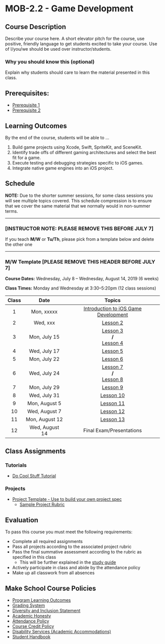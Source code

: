 # MOB-2.2 - Game Development

## Course Description

Describe your course here. A short elevator pitch for the course, use positive, friendly language to get students excited to take your course. Use of I/you/we should be used over instructor/students.

### Why you should know this (optional)

Explain why students should care to learn the material presented in this class.

## Prerequisites:  

- [Prerequisite 1]()
- [Prerequisite 2]()

## Learning Outcomes

By the end of the course, students will be able to ...

1. Build game projects using Xcode, Swift, SpriteKit, and SceneKit.
2. Identify trade offs of different gaming architectures and select the best fit for a game.
3. Execute testing and debugging strategies specific to iOS games.
4. Integrate native game engines into an iOS project.


## Schedule

**NOTE:** Due to the shorter summer sessions, for some class sessions you will see multiple topics covered. This schedule compression is to ensure that we cover the same material that we normally would in non-summer terms.

---
### **[INSTRUCTOR NOTE: PLEASE REMOVE THIS BEFORE JULY 7]**
If you teach **M/W** or **Tu/Th**, please pick from a template below and delete the other one

---
### M/W Template **[PLEASE REMOVE THIS HEADER BEFORE JULY 7]**
**Course Dates:** Wednesday, July 8 – Wednesday, August 14, 2019 (6 weeks)

**Class Times:** Monday and Wednesday at 3:30–5:20pm (12 class sessions)

| Class |          Date          |                 Topics                  |
|:-----:|:----------------------:|:---------------------------------------:|
|  1 |   Mon, xxxxx                         | [Introduction to iOS Game Development] |
|  2 |   Wed, xxx                           | [Lesson 2] |
|  3 |   Mon, July 15                        | [Lesson 3] <br/> **/** <br/> [Lesson 4] |
|  4 |   Wed, July 17                            | [Lesson 5] |
|  5 |   Mon, July 22                         | [Lesson 6] |
|  6 |   Wed, July 24                            | [Lesson 7] <br/> **/** <br/> [Lesson 8] |
|  7 |   Mon, July 29                         | [Lesson 9] |
|  8 |   Wed, July 31                            | [Lesson 10] |
| 9 |   Mon, August 5                           | [Lesson 11] |
| 10 |   Wed, August 7                             | [Lesson 12] |  
| 11 |   Mon, August 12                         | [Lesson 13]|
| 12 |   Wed, August 14                         | Final Exam/Presentations  |
<!--

### Tu/Th Template **[PLEASE REMOVE THIS HEADER BEFORE JULY 7]**
**Course Dates:** Tuesday, July 9 – Thursday, August 15, 2019 (6 weeks)

**Class Times:** Tuesday and Thursday at 3:30–5:20pm (12 class sessions)

| Class |          Date          |                 Topics                  |
|:-----:|:----------------------:|:---------------------------------------:|
|  1 |   Tue, July 9                      | [Lesson 1] |
|  2 |   Thu, July 11                        | [Lesson 2] |
|  3 |   Tue, July 16                    | [Lesson 3] <br/> **/** <br/> [Lesson 4] |
|  4 |   Thu, July 18                        | [Lesson 5] |
|  5 |   Tue, July 23                     | [Lesson 6] |
|  6 |   Thu, July 25                        | [Lesson 7] <br/> **/** <br/> [Lesson 8] |
|  7 |   Tue, July 30                     | [Lesson 9] |
|  8 |   Thu, August 1                        | [Lesson 10] |
| 9 |   Tue, August 6                       | [Lesson 11] |
| 10 |   Thu, August 8                         | [Lesson 12] |  
| 11 |   Tue, August 13                     | [Lesson 13]|
| 12 |   Thu, August 15                     | Final Exam/Presentations  | -->


[Introduction to iOS Game Development]: Lessons/01-Intro-iOS-Game-Development/Lesson1.md
[Lesson 2]: Lessons/Lesson2.md
[Lesson 3]: Lessons/Lesson3.md
[Lesson 4]: Lessons/Lesson4.md
[Lesson 5]: Lessons/Lesson5.md
[Lesson 6]: Lessons/Lesson6.md
[Lesson 7]: Lessons/Lesson7.md
[Lesson 8]: Lessons/Lesson8.md
[Lesson 9]: Lessons/Lesson9.md
[Lesson 10]: Lessons/Lesson10.md
[Lesson 11]: Lessons/Lesson11.md
[Lesson 12]: Lessons/Lesson12.md
[Lesson 13]: Lessons/Lesson13.md

## Class Assignments

### Tutorials

- [Do Cool Stuff Tutorial]()

### Projects

- [Project Template - Use to build your own project spec](https://docs.google.com/document/d/1j4ualsYjrd-7ePdyP3KU03xrpg41k1AoSU0YKkx9_I8/edit?usp=sharing)
    -   [Sample Project Rubric](Sample_Rubric.md)

## Evaluation
To pass this course you must meet the following requirements:

- Complete all required assignments
- Pass all projects according to the associated project rubric
- Pass the final summative assessment according to the rubric as specified in this class
    - This will be further explained in the [study guide](ADD_STUDY_GUIDE_LNK)
- Actively participate in class and abide by the attendance policy
- Make up all classwork from all absences

## Make School Course Policies

- [Program Learning Outcomes](https://make.sc/program-learning-outcomes)
- [Grading System](https://make.sc/grading-system)
- [Diversity and Inclusion Statement](https://make.sc/diversity-and-inclusion-statement)
- [Academic Honesty](https://make.sc/academic-honesty-policy)
- [Attendance Policy](https://make.sc/attendance-policy)
- [Course Credit Policy](https://make.sc/course-credit-policy)
- [Disability Services (Academic Accommodations)](https://make.sc/disability-services)
- [Student Handbook](https://make.sc/student-handbook)
